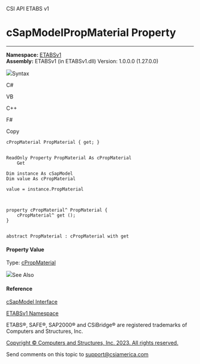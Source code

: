 ﻿

CSI API ETABS v1

# cSapModelPropMaterial Property  
  
---  
  
**Namespace:** [ETABSv1](2780f1b8-2033-5289-2298-1cdb2a7508d9.htm)  
**Assembly:** ETABSv1 (in ETABSv1.dll) Version: 1.0.0.0 (1.27.0.0)

![](../icons/SectionExpanded.png)Syntax

C#

VB

C++

F#

Copy

    
    
    cPropMaterial PropMaterial { get; }
    
    
    ReadOnly Property PropMaterial As cPropMaterial
    	Get
    
    Dim instance As cSapModel
    Dim value As cPropMaterial
    
    value = instance.PropMaterial
    
    
    
    property cPropMaterial^ PropMaterial {
    	cPropMaterial^ get ();
    }
    
    
    abstract PropMaterial : cPropMaterial with get
    

#### Property Value

Type: [cPropMaterial](9c207615-6f75-9e34-741c-041d0b2ac537.htm)

![](../icons/SectionExpanded.png)See Also

#### Reference

[cSapModel Interface](fe0b0096-9fef-56a3-9d57-cdef76e0f611.htm)

[ETABSv1 Namespace](2780f1b8-2033-5289-2298-1cdb2a7508d9.htm)

ETABS®, SAFE®, SAP2000® and CSiBridge® are registered trademarks of Computers
and Structures, Inc.  

[Copyright © Computers and Structures, Inc. 2023. All rights
reserved.](http://www.csiamerica.com)

Send comments on this topic to
[support@csiamerica.com](mailto:support%40csiamerica.com?Subject=CSI%20API%20ETABS%20v1)

